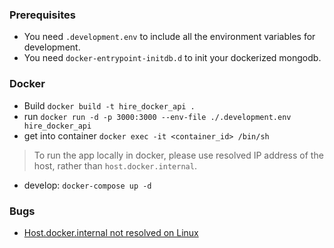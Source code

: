 ### Prerequisites
- You need `.development.env` to include all the environment variables for development.
- You need `docker-entrypoint-initdb.d` to init your dockerized mongodb.
### Docker
- Build `docker build -t hire_docker_api .`
- run `docker run -d -p 3000:3000 --env-file ./.development.env hire_docker_api`
- get into container `docker exec -it <container_id> /bin/sh`
> To run the app locally in docker, please use resolved IP address of the host, rather than `host.docker.internal`.
- develop: `docker-compose up -d`

### Bugs
- [Host.docker.internal not resolved on Linux](https://github.com/botfront/botfront-starter/issues/1)